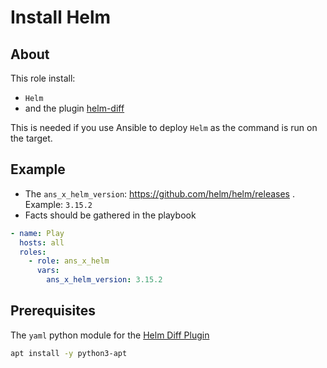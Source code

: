 # Install Helm

## About

This role install:
* `Helm` 
* and the plugin [helm-diff](https://github.com/databus23/helm-diff)

This is needed if you use Ansible to deploy `Helm` as the command is run on the target.

## Example

* The `ans_x_helm_version`: https://github.com/helm/helm/releases . Example: `3.15.2`
* Facts should be gathered in the playbook
```yaml
- name: Play
  hosts: all
  roles:
    - role: ans_x_helm
      vars:
        ans_x_helm_version: 3.15.2
```

## Prerequisites

The `yaml` python module for the [Helm Diff Plugin](https://github.com/databus23/helm-diff)

```bash
apt install -y python3-apt
```
